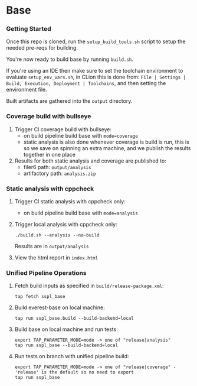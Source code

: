 # Base
### Getting Started
Once this repo is cloned, run the `setup_build_tools.sh` script to setup the needed pre-reqs for building. 

You're now ready to build base by running `build.sh`.

If you're using an IDE then make sure to set the toolchain environment to evaluate `setup_env_vars.sh`, in CLion this is done from: `File | Settings | Build, Execution, Deployment | Toolchains`, and then setting the environment file.

Built artifacts are gathered into the `output` directory.

### Coverage build with bullseye
1. Trigger CI coverage build with bullseye:
    * on build pipeline build base with `mode=coverage`
    * static analysis is also done whenever coverage is build is run, this is so we save on spinning an extra machine, and we publish the results together in one place 
2. Results for both static analysis and coverage are published to:
   * filer6 path: `output/analysis`
   * artifactory path: `analysis.zip`

### Static analysis with cppcheck
1. Trigger CI static analysis with cppcheck only:
    * on build pipeline build base with `mode=analysis`
2. Trigger local analysis with cppcheck only:

       ./build.sh --analysis --no-build

   Results are in `output/analysis`
3. View the html report in `index.html`
    
### Unified Pipeline Operations
1) Fetch build inputs as specified in `build/release-package.xml`:

       tap fetch sspl_base

2) Build everest-base on local machine:

       tap run sspl_base.build --build-backend=local

3) Build base on local machine and run tests:

       export TAP_PARAMETER_MODE=mode -> one of "release|analysis"
       tap run sspl_base --build-backend=local

4) Run tests on branch with unified pipeline build:

       export TAP_PARAMETER_MODE=mode -> one of "release|coverage" - 'release' is the default so no need to export
       tap run sspl_base